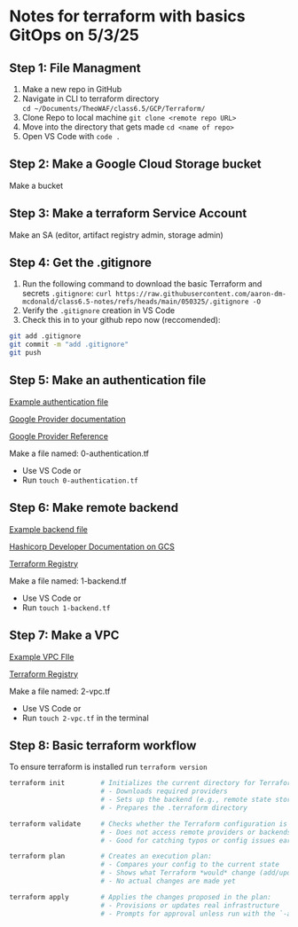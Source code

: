 # Notes for terraform with basics GitOps on 5/3/25

## Step 1: File Managment 
1) Make a new repo in GitHub
2) Navigate in CLI to terraform directory  
```cd ~/Documents/TheoWAF/class6.5/GCP/Terraform/```
3) Clone Repo to local machine
```git clone <remote repo URL>```
4) Move into the directory that gets made
```cd <name of repo>```
5) Open VS Code with
```code .```

## Step 2: Make a Google Cloud Storage bucket
Make a bucket

## Step 3: Make a terraform Service Account
Make an SA (editor, artifact registry admin, storage admin)

## Step 4: Get the .gitignore
1) Run the following command to download the basic Terraform and secrets `.gitignore`:
```curl https://raw.githubusercontent.com/aaron-dm-mcdonald/class6.5-notes/refs/heads/main/050325/.gitignore -O```
2) Verify the `.gitignore` creation in VS Code
3) Check this in to your github repo now (reccomended):

```bash
git add .gitignore
git commit -m "add .gitignore"
git push
```

## Step 5: Make an authentication file

[Example authentication file](https://github.com/DarthBane2025/basicgcp2025/blob/main/0-authentication.tf)

[Google Provider documentation](https://registry.terraform.io/providers/hashicorp/google/latest)

[Google Provider Reference](https://registry.terraform.io/providers/hashicorp/google/latest/docs/guides/provider_reference)

Make a file named: 0-authentication.tf
 - Use VS Code or
 - Run `touch 0-authentication.tf`

## Step 6: Make remote backend 
[Example backend file](https://github.com/DarthBane2025/basicgcp2025/blob/main/1-backend.tf)

[Hashicorp Developer Documentation on GCS](https://developer.hashicorp.com/terraform/language/backend/gcs)

[Terraform Registry](https://registry.terraform.io/providers/hashicorp/google/latest)

Make a file named: 1-backend.tf
 - Use VS Code or
 - Run `touch 1-backend.tf`

## Step 7: Make a VPC 
[Example VPC FIle](https://github.com/DarthBane2025/basicgcp2025/blob/main/2-vpc.tf)

[Terraform Registry](https://registry.terraform.io/providers/hashicorp/google/latest/docs/resources/compute_network)


Make a file named: 2-vpc.tf
 - Use VS Code or
 - Run `touch 2-vpc.tf` in the terminal

## Step 8: Basic terraform workflow
To ensure terraform is installed run `terraform version`

```bash
terraform init         # Initializes the current directory for Terraform use:
                       # - Downloads required providers
                       # - Sets up the backend (e.g., remote state storage)
                       # - Prepares the .terraform directory

terraform validate     # Checks whether the Terraform configuration is syntactically valid
                       # - Does not access remote providers or backends
                       # - Good for catching typos or config issues early

terraform plan         # Creates an execution plan:
                       # - Compares your config to the current state
                       # - Shows what Terraform *would* change (add/update/destroy)
                       # - No actual changes are made yet

terraform apply        # Applies the changes proposed in the plan:
                       # - Provisions or updates real infrastructure
                       # - Prompts for approval unless run with the `-auto-approve` flag

```